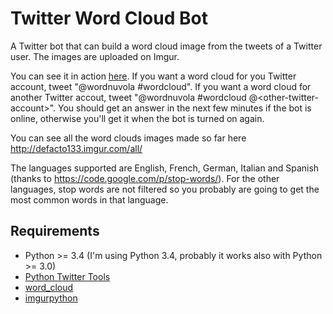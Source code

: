 Twitter Word Cloud Bot
======================

A Twitter bot that can build a word cloud image from the tweets of a Twitter user. The images are uploaded on Imgur.

You can see it in action [here](https://twitter.com/wordnuvola). If you want a word cloud for you Twitter account,
tweet "@wordnuvola #wordcloud". If you want a word cloud for another Twitter accout, tweet
"@wordnuvola #wordcloud @\<other-twitter-account\>". You should get an answer in the next few minutes if the bot is
online, otherwise you'll get it when the bot is turned on again.

You can see all the word clouds images made so far here http://defacto133.imgur.com/all/

The languages supported are English, French, German, Italian and Spanish (thanks to https://code.google.com/p/stop-words/).
For the other languages, stop words are not filtered so you probably are going to get the most common words in that language.

Requirements
------------

- Python >= 3.4 (I'm using Python 3.4, probably it works also with Python >= 3.0)
- [Python Twitter Tools](https://github.com/sixohsix/twitter)
- [word_cloud](https://github.com/amueller/word_cloud)
- [imgurpython](https://github.com/Imgur/imgurpython)

